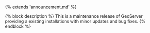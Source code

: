 {% extends 'announcement.md' %}

{% block description %}
This is a maintenance release of GeoServer providing a existing installations with minor updates and bug fixes.
{% endblock %}